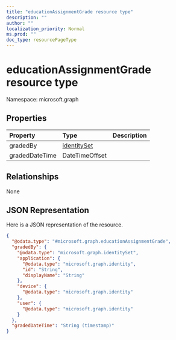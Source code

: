 ```yaml
---
title: "educationAssignmentGrade resource type"
description: ""
author: ""
localization_priority: Normal
ms.prod: ""
doc_type: resourcePageType
---
```


# educationAssignmentGrade resource type


Namespace: microsoft.graph



## Properties
|Property|Type|Description|
|:---|:---|:---|
|gradedBy|[identitySet](../resources/identityset.md)||
|gradedDateTime|DateTimeOffset||

## Relationships
None

## JSON Representation
Here is a JSON representation of the resource.
<!-- {
  "blockType": "resource",
  "@odata.type": "microsoft.graph.educationAssignmentGrade"
}
-->
``` json
{
  "@odata.type": "#microsoft.graph.educationAssignmentGrade",
  "gradedBy": {
    "@odata.type": "microsoft.graph.identitySet",
    "application": {
      "@odata.type": "microsoft.graph.identity",
      "id": "String",
      "displayName": "String"
    },
    "device": {
      "@odata.type": "microsoft.graph.identity"
    },
    "user": {
      "@odata.type": "microsoft.graph.identity"
    }
  },
  "gradedDateTime": "String (timestamp)"
}
```

